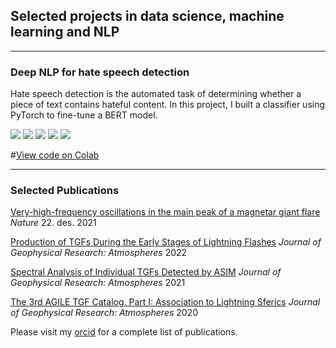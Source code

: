 ## Selected projects in data science, machine learning and NLP

---

### Deep NLP for hate speech detection

Hate speech detection is the automated task of determining whether a piece of text contains hateful content. In this project, I built a classifier using PyTorch to fine-tune a BERT model.

[![](https://img.shields.io/badge/Python-white?logo=Python)](#) [![](https://img.shields.io/badge/Jupyter-white?logo=Jupyter)](#) [![](https://img.shields.io/badge/PyTorch-white?logo=pytorch)](#) [![](https://img.shields.io/badge/Twitter-white?logo=Twitter)](#) [![](https://img.shields.io/badge/HuggingFace_Transformers-white?logo=huggingface)](#)

#[View code on Colab](https://colab.research.google.com/drive/1d_q0vUpgwmbN7imUcdsbuDwJ61OuBjvO?usp=sharing)

---


### Selected Publications
[Very-high-frequency oscillations in the main peak of a magnetar giant flare](https://www.nature.com/articles/s41586-021-04101-1)
_Nature_ 22. des. 2021

[Production of TGFs During the Early Stages of Lightning Flashes](https://doi.org/10.1029/2021JD036305)
_Journal of Geophysical Research: Atmospheres_ 2022

[Spectral Analysis of Individual TGFs Detected by ASIM](https://agupubs.onlinelibrary.wiley.com/doi/10.1029/2021JD035347)
_Journal of Geophysical Research: Atmospheres_ 2021

[The 3rd AGILE TGF Catalog. Part I: Association to Lightning Sferics](https://agupubs.onlinelibrary.wiley.com/doi/abs/10.1029/2019JD031985)
_Journal of Geophysical Research: Atmospheres_ 2020


Please visit my [orcid](https://orcid.org/0000-0002-0723-0920) for a complete list of publications. 
